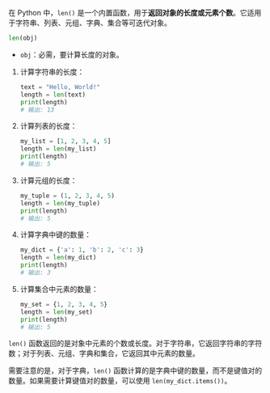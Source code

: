 在 Python 中，`len()` 是一个内置函数，用于**返回对象的长度或元素个数**。它适用于字符串、列表、元组、字典、集合等可迭代对象。
```python
len(obj)
``` 
  - `obj`：必需，要计算长度的对象。

1. 计算字符串的长度：
   ```python
   text = "Hello, World!"
   length = len(text)
   print(length)
   # 输出: 13
   ```

2. 计算列表的长度：
   ```python
   my_list = [1, 2, 3, 4, 5]
   length = len(my_list)
   print(length)
   # 输出: 5
   ```

3. 计算元组的长度：
   ```python
   my_tuple = (1, 2, 3, 4, 5)
   length = len(my_tuple)
   print(length)
   # 输出: 5
   ```

4. 计算字典中键的数量：
   ```python
   my_dict = {'a': 1, 'b': 2, 'c': 3}
   length = len(my_dict)
   print(length)
   # 输出: 3
   ```

5. 计算集合中元素的数量：
   ```python
   my_set = {1, 2, 3, 4, 5}
   length = len(my_set)
   print(length)
   # 输出: 5
   ```

`len()` 函数返回的是对象中元素的个数或长度。对于字符串，它返回字符串的字符数；对于列表、元组、字典和集合，它返回其中元素的数量。

需要注意的是，对于字典，`len()` 函数计算的是字典中键的数量，而不是键值对的数量。如果需要计算键值对的数量，可以使用 `len(my_dict.items())`。
